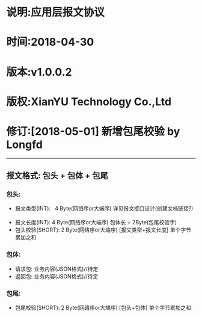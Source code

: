 说明:应用层报文协议
=
时间:2018-04-30
=
版本:v1.0.0.2
=
版权:XianYU Technology Co.,Ltd
=
修订:[2018-05-01] 新增包尾校验 by Longfd
=
  
-----
## 报文格式: 包头 + 包体 + 包尾  
### 包头:
 * 报文类型(INT):   4 Byte(网络序or大端序) 详见报文接口设计(创建文档链接?)  
 * 报文长度(INT):   4 Byte(网络序or大端序) 包体长 + 2Byte(包尾校验字)  
 * 包头校验(SHORT): 2 Byte(网络序or大端序) [报文类型+报文长度] 单个字节累加之和 

### 包体:
 * 请求包: 业务内容(JSON格式)//待定
 * 返回包: 业务内容(JSON格式)//待定

### 包尾:
 * 包尾校验(SHORT): 2 Byte(网络序or大端序) [包头+包体] 单个字节累加之和

